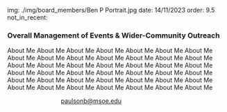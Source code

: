img: ./img/board_members/Ben P Portrait.jpg
date: 14/11/2023
order: 9.5
not_in_recent:

### Overall Management of Events & Wider-Community Outreach

About Me About Me About Me About Me About Me About Me About Me About Me About Me About Me About Me About Me About Me About Me About Me About Me About Me About Me About Me About Me About Me About Me About Me About Me About Me About Me About Me About Me About Me About Me About Me About Me About Me About Me About Me About Me About Me About Me About Me About Me About Me About Me

<a style = 'font-weight: bold; color: white;'>Contact Me Here:</a> <a style = 'color: blue eyes;'>paulsonb@msoe.edu</a>